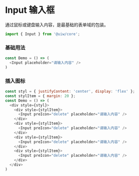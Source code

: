 Input 输入框
===

通过鼠标或键盘输入内容，是最基础的表单域的包装。

```jsx
import { Input } from '@uiw/core';
```

### 基础用法

<!--DemoStart--> 
```js
const Demo = () => (
  <Input placeholder="请输入内容" />
)
```
<!--End-->

### 插入图标

<!--DemoStart--> 
```js
const styl = { justifyContent: 'center', display: 'flex' };
const stylItem = { margin: 20 };
const Demo = () => (
  <div style={styl}>
    <div style={stylItem}>
      <Input preIcon="delete" placeholder="请输入内容" />
    </div>
    <div style={stylItem}>
      <Input preIcon="delete" placeholder="请输入内容" />
    </div>
    <div style={stylItem}>
      <Input preIcon="delete" placeholder="请输入内容" />
    </div>
    <div style={stylItem}>
      <Input preIcon="delete" placeholder="请输入内容" />
    </div>
  </div>
)
```
<!--End-->
